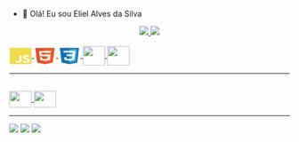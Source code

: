 - 👋 Olá! Eu sou Eliel Alves da Silva
<div align="center">
  <a href="https://github.com/ElielAlves42">
  <img height="150em" src="https://github-readme-stats.vercel.app/api?username=ElielAlves42&show_icons=true&theme=dark&include_all_commits=true&count_private=true"/>
  <img height="150em" src="https://github-readme-stats.vercel.app/api/top-langs/?username=ElielAlves42&layout=compact&langs_count=7&theme=dark"/>
</div>
  
<div style="display: inline_block"><br>
  <img align="center" alt="Rafa-Js" height="30" width="40" src="https://raw.githubusercontent.com/devicons/devicon/master/icons/javascript/javascript-plain.svg">
  <!--
  <img align="center" alt="Rafa-Ts" height="30" width="40" src="https://raw.githubusercontent.com/devicons/devicon/master/icons/typescript/typescript-plain.svg">
   -->
  <img align="center" alt="Rafa-HTML" height="30" width="40" src="https://raw.githubusercontent.com/devicons/devicon/master/icons/html5/html5-original.svg">
  <img align="center" alt="Rafa-CSS" height="30" width="40" src="https://raw.githubusercontent.com/devicons/devicon/master/icons/css3/css3-original.svg">
  <img align="center" height="35" width="40" src="https://cdn.jsdelivr.net/gh/devicons/devicon/icons/bootstrap/bootstrap-original.svg" />
  <img align="center" height="35" width="40" src="https://cdn.jsdelivr.net/gh/devicons/devicon/icons/nodejs/nodejs-original-wordmark.svg" />
</div>
  
  ---
  
  <div style="display: inline_block"><br>
     <img align="center" height="30" width="40" src="https://cdn.jsdelivr.net/gh/devicons/devicon/icons/photoshop/photoshop-plain.svg">
     <img align="center" height="30" width="40" src="https://cdn.jsdelivr.net/gh/devicons/devicon/icons/vscode/vscode-original.svg">
  </div>
  
  
  ---
  
 
<div> 
  <a href="https://www.instagram.com/eliel_alves42" target="_blank"><img src="https://img.shields.io/badge/-Instagram-%23E4405F?style=for-the-badge&logo=instagram&logoColor=white" target="_blank"></a>
  <a href = "mailto:elielalves2013@gmail.com"><img src="https://img.shields.io/badge/-Gmail-%23333?style=for-the-badge&logo=gmail&logoColor=white" target="_blank"></a>
  <a href="https://www.linkedin.com/in/eliel-alves-da-silva-91665a223" target="_blank"><img src="https://img.shields.io/badge/-LinkedIn-%230077B5?style=for-the-badge&logo=linkedin&logoColor=white" target="_blank"></a> 

  
 </div>
  
  

